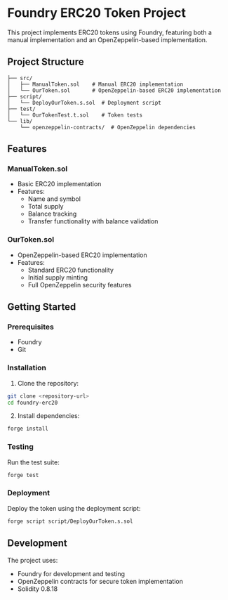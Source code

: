 # Foundry ERC20 Token Project

This project implements ERC20 tokens using Foundry, featuring both a manual implementation and an OpenZeppelin-based implementation.

## Project Structure

```
├── src/
│   ├── ManualToken.sol    # Manual ERC20 implementation
│   └── OurToken.sol       # OpenZeppelin-based ERC20 implementation
├── script/
│   └── DeployOurToken.s.sol  # Deployment script
├── test/
│   └── OurTokenTest.t.sol    # Token tests
└── lib/
    └── openzeppelin-contracts/  # OpenZeppelin dependencies
```

## Features

### ManualToken.sol
- Basic ERC20 implementation
- Features:
  - Name and symbol
  - Total supply
  - Balance tracking
  - Transfer functionality with balance validation

### OurToken.sol
- OpenZeppelin-based ERC20 implementation
- Features:
  - Standard ERC20 functionality
  - Initial supply minting
  - Full OpenZeppelin security features

## Getting Started

### Prerequisites
- Foundry
- Git

### Installation
1. Clone the repository:
```bash
git clone <repository-url>
cd foundry-erc20
```

2. Install dependencies:
```bash
forge install
```

### Testing
Run the test suite:
```bash
forge test
```


### Deployment
Deploy the token using the deployment script:
```bash
forge script script/DeployOurToken.s.sol
```

## Development

The project uses:
- Foundry for development and testing
- OpenZeppelin contracts for secure token implementation
- Solidity 0.8.18

